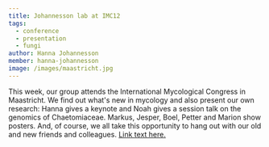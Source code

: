 ```yaml
---
title: Johannesson lab at IMC12
tags:
  - conference
  - presentation
  - fungi
author: Hanna Johannesson
member: hanna-johannesson
image: /images/maastricht.jpg
---
```


This week, our group attends the International Mycological Congress in Maastricht. We find out what's new in mycology and also present our own research: Hanna gives a keynote and Noah gives a session talk on the genomics of Chaetomiaceae. Markus, Jesper, Boel, Petter and Marion show posters. And, of course, we all take this opportunity to hang out with our old and new friends and colleagues. <a href=”https://imc12.org/” target="_blank">Link text here.</a>
